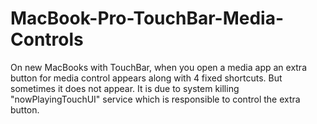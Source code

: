 # MacBook-Pro-TouchBar-Media-Controls
On new MacBooks with TouchBar, when you open a media app an extra button for media control appears along with 4 fixed shortcuts. But sometimes it does not appear. It is due to system killing "nowPlayingTouchUI" service which is responsible to control the extra button.
